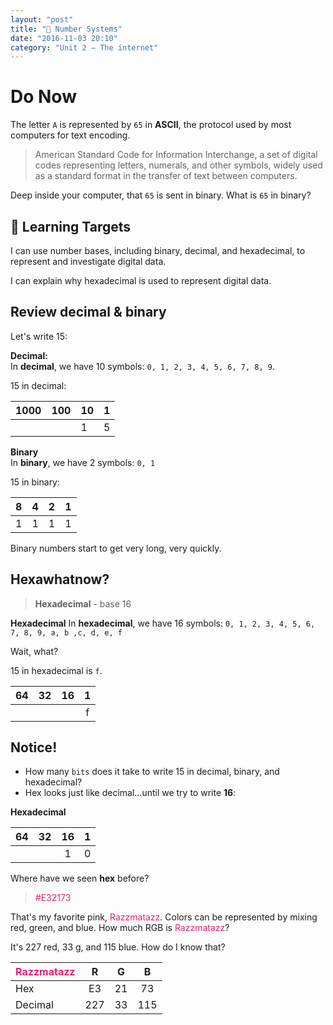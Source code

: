 ```yaml
---
layout: "post"
title: "🔢 Number Systems"
date: "2016-11-03 20:10"
category: "Unit 2 – The internet"
---
```


# Do Now
The letter `A` is represented by `65` in **ASCII**, the protocol used by most computers for text encoding.

> American Standard Code for Information Interchange, a set of digital codes representing letters, numerals, and other symbols, widely used as a standard format in the transfer of text between computers.

Deep inside your computer, that `65` is sent in binary. What is `65` in binary?

## 🎯 Learning Targets
I can use number bases, including binary, decimal, and hexadecimal,  to represent and investigate digital data.

I can explain why hexadecimal is used to represent digital data.

## Review decimal & binary


Let's write 15:

**Decimal:**   
In **decimal**, we have 10 symbols: `0, 1, 2, 3, 4, 5, 6, 7, 8, 9`.

15 in decimal:

| 1000 | 100 | 10 | 1 |
|------|-----|----|:---:|
|      |     |  1  | 5 |

**Binary**    
In **binary**, we have 2 symbols: `0, 1`

15 in binary:

| 8 | 4 | 2 | 1 |
|:--:|:--:|:--:|:--:|
| 1 | 1 | 1 | 1 |

Binary numbers start to get very long, very quickly.

## Hexawhatnow?

> **Hexadecimal** - base 16

**Hexadecimal**
In **hexadecimal**, we have 16 symbols: `0, 1, 2, 3, 4, 5, 6, 7, 8, 9, a, b ,c, d, e, f`

Wait, what?

15 in hexadecimal is `f`.

| 64 | 32 | 16 | 1 |
|:--:|:--:|:--:|:--:|
|  |  |  | f |

## Notice!
- How many `bits` does it take to write 15 in decimal, binary, and hexadecimal?
- Hex looks just like decimal...until we try to write **16**:

**Hexadecimal**

| 64 | 32 | 16 | 1 |
|:--:|:--:|:--:|:--:|
|  |  | 1 | 0 |

Where have we seen **hex** before?

> <span style = "color: #E32173">#E32173</span>

That's my favorite pink, <span style = "color: #E32173">Razzmatazz</span>. Colors can be represented by mixing red, green, and blue. How much RGB is  <span style = "color: #E32173">Razzmatazz</span>?

It's 227 red, 33 g, and 115 blue. How do I know that?

| <span style = "color: #E32173">Razzmatazz</span>  | R  | G  |  B |
|---|:---:|:---:|:---:|
| Hex  | E3  | 21  | 73  |
| Decimal  | 227  | 33  | 115  |
